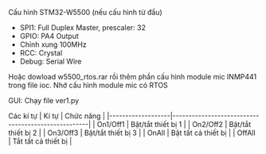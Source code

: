Cấu hình STM32-W5500 (nếu cấu hình từ đầu)
- SPI1: Full Duplex Master, prescaler: 32
- GPIO: PA4 Output
- Chỉnh xung 100MHz
- RCC: Crystal
- Debug: Serial Wire

Hoặc dowload w5500_rtos.rar rồi thêm phần cấu hình module mic INMP441 trong file ioc. Nhớ cấu hình module mic có RTOS

GUI: Chạy file ver1.py

Các kí tự
| Kí tự              | Chức năng                                     |
|-------------------|----------------------------------------------------|
| On1/Off1 | Bật/tắt thiết bị 1  |
| On2/Off2 | Bật/tắt thiết bị 2  |
| On3/Off3 | Bật/tắt thiết bị 3  |
| OnAll | Bật tất cả thiết bị  |
| OffAll | Tắt tất cả thiết bị  |
</div>
